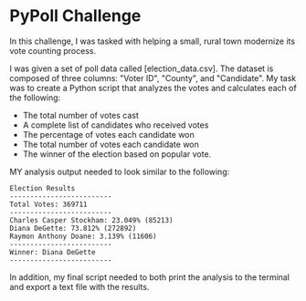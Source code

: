 # PyPoll Challenge

In this challenge, I was tasked with helping a small, rural town modernize its vote counting process.

I was given a set of poll data called [election_data.csv]. The dataset is composed of three columns: "Voter ID", "County", and "Candidate". My task was to create a Python script that analyzes the votes and calculates each of the following:

* The total number of votes cast
* A complete list of candidates who received votes
* The percentage of votes each candidate won
* The total number of votes each candidate won
* The winner of the election based on popular vote.

MY analysis output needed to look similar to the following:


  ```text
  Election Results
  -------------------------
  Total Votes: 369711
  -------------------------
  Charles Casper Stockham: 23.049% (85213)
  Diana DeGette: 73.812% (272892)
  Raymon Anthony Doane: 3.139% (11606)
  -------------------------
  Winner: Diana DeGette
  -------------------------
  ```

In addition, my final script needed to both print the analysis to the terminal and export a text file with the results.
